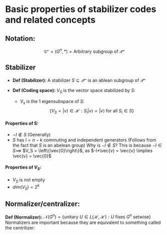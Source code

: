 # Basic properties of stabilizer codes and related concepts

## Notation:
$$\mathcal{G^n}=(G^n,*)=  \text{Arbitrary subgroup of } \mathcal{P^n}$$
## Stabilizer
- **Def (Stabilizer):** A stabilizer $S\subseteq \mathcal{P^n}$ is an ablean subgroup of $\mathcal{P^n}$ 




- **Def (Coding space):** $V_S$ is the vector space stabilized by $S$:
	- $V_s$ is the 1 eigensubspace of $S$: $$\{V_S =|v\rangle \in \mathcal{H} : S_i |v\rangle = |v\rangle \text{ for all } S_i \in S\}$$


#### Properties of S:
- $-I \notin S$ (Generally)
- $S$ has $l=n-k$ commuting and independent generators
		(Follows from the fact that $S$ is an abelean group)
Why is $-I\notin S$?
This is because $-I\in S \implies$ $V_S = \left\{\vec{0}\right\}$, as $-I*\vec{v} = \vec{v} \implies \vec{v} = \vec{0}$ 


#### Properties of $V_S$:
- $V_S$ is not empty
- $dim(V_S)= 2^{k}$


## Normalizer/centralizer:
**Def (Normalizer):** $\mathcal{N}(G^n)=\{\text{unitary }U \in L(\mathcal{H},\mathcal{H}) : U \text{ fixes } G^n \text{ setwise}\}$
Normalizers are important because they are equivalent to something called the centrilizer:

